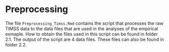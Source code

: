 # Preprocessing

The file `Preprocessing_Timss.Rmd` contains the script that processes the raw TIMSS data to the data files that are used in the analyses of the empirical exmaple.
How to obtain the files used in this script can be found in folder 2.1. The output of the script are 4 data files. These files can also be found in folder 2.2.
